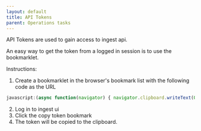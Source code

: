 ```yaml
---
layout: default
title: API Tokens
parent: Operations tasks
---
```


API Tokens are used to gain access to ingest api.

An easy way to get the token from a logged in session is to use the bookmarklet.



Instructions:
1. Create a bookmarklet in the browser's bookmark list with the following code as the URL

```javascript
javascript:(async function(navigator) { navigator.clipboard.writeText(Object.entries(window.localStorage).filter(([k,v])=>k.indexOf('elixir')>0).map(([k,v])=>v).map(JSON.parse)[0].access_token)})(navigator)
```

2. Log in to ingest ui
3. Click the copy token bookmark
4. The token will be copied to the clipboard.
